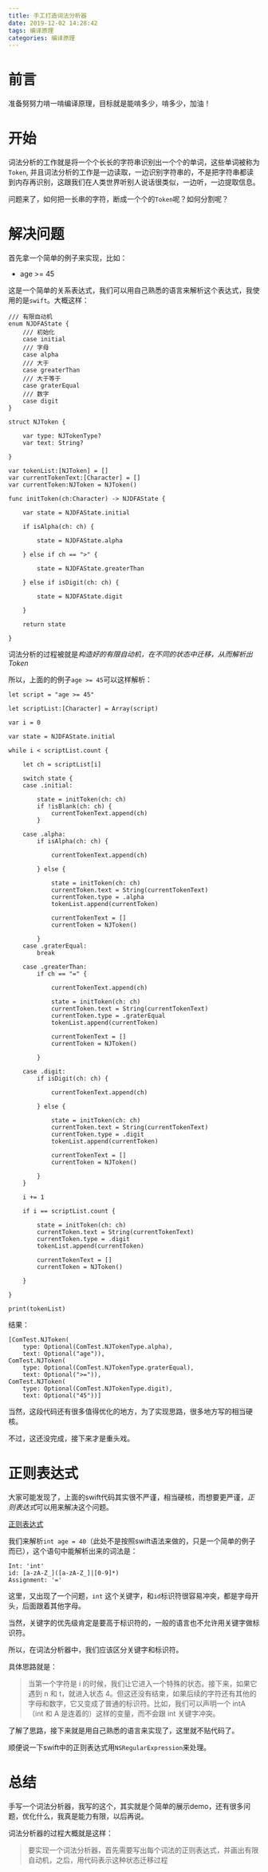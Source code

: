 ```yaml
---
title: 手工打造词法分析器
date: 2019-12-02 14:28:42
tags: 编译原理
categories: 编译原理
---
```


# 前言

准备努努力啃一啃编译原理，目标就是能啃多少，啃多少，加油！

# 开始

词法分析的工作就是将一个个长长的字符串识别出一个个的单词，这些单词被称为`Token`, 并且词法分析的工作是一边读取，一边识别字符串的，不是把字符串都读到内存再识别，这跟我们在人类世界听别人说话很类似，一边听，一边提取信息。

问题来了，如何把一长串的字符，断成一个个的`Token`呢？如何分割呢？

# 解决问题

首先拿一个简单的例子来实现，比如：
+ age >= 45

这是一个简单的关系表达式，我们可以用自己熟悉的语言来解析这个表达式，我使用的是`swift`。大概这样：
```
/// 有限自动机
enum NJDFAState {
    /// 初始化
    case initial
    /// 字母
    case alpha
    /// 大于
    case greaterThan
    /// 大于等于
    case graterEqual
    /// 数字
    case digit
}

struct NJToken {
    
    var type: NJTokenType?
    var text: String?
    
}

var tokenList:[NJToken] = []
var currentTokenText:[Character] = []
var currentToken:NJToken = NJToken()

func initToken(ch:Character) -> NJDFAState {
    
    var state = NJDFAState.initial
    
    if isAlpha(ch: ch) {
        
        state = NJDFAState.alpha
        
    } else if ch == ">" {
        
        state = NJDFAState.greaterThan
        
    } else if isDigit(ch: ch) {
        
        state = NJDFAState.digit
        
    }
    
    return state
    
}

```
词法分析的过程被就是*构造好的有限自动机，在不同的状态中迁移，从而解析出Token*

所以，上面的的例子`age >= 45`可以这样解析：
```
let script = "age >= 45"
        
let scriptList:[Character] = Array(script)

var i = 0

var state = NJDFAState.initial

while i < scriptList.count {

    let ch = scriptList[i]

    switch state {
    case .initial:
        
        state = initToken(ch: ch)
        if !isBlank(ch: ch) {
            currentTokenText.append(ch)
        }
        
    case .alpha:
        if isAlpha(ch: ch) {
            
            currentTokenText.append(ch)
            
        } else {
            
            state = initToken(ch: ch)
            currentToken.text = String(currentTokenText)
            currentToken.type = .alpha
            tokenList.append(currentToken)
            
            currentTokenText = []
            currentToken = NJToken()
            
        }
    case .graterEqual:
        break
        
    case .greaterThan:
        if ch == "=" {
            
            currentTokenText.append(ch)
            
            state = initToken(ch: ch)
            currentToken.text = String(currentTokenText)
            currentToken.type = .graterEqual
            tokenList.append(currentToken)
            
            currentTokenText = []
            currentToken = NJToken()
            
        }

    case .digit:
        if isDigit(ch: ch) {
            
            currentTokenText.append(ch)
            
        } else {
            
            state = initToken(ch: ch)
            currentToken.text = String(currentTokenText)
            currentToken.type = .digit
            tokenList.append(currentToken)
            
            currentTokenText = []
            currentToken = NJToken()
            
        }
    }

    i += 1

    if i == scriptList.count {
        
        state = initToken(ch: ch)
        currentToken.text = String(currentTokenText)
        currentToken.type = .digit
        tokenList.append(currentToken)
        
        currentTokenText = []
        currentToken = NJToken()
        
    }

}

print(tokenList)
```

结果：
```
[ComTest.NJToken(
    type: Optional(ComTest.NJTokenType.alpha), 
    text: Optional("age")), 
ComTest.NJToken(
    type: Optional(ComTest.NJTokenType.graterEqual), 
    text: Optional(">=")), 
ComTest.NJToken(
    type: Optional(ComTest.NJTokenType.digit), 
    text: Optional("45"))]
```

当然，这段代码还有很多值得优化的地方，为了实现思路，很多地方写的相当硬核。

不过，这还没完成，接下来才是重头戏。

# 正则表达式

大家可能发现了，上面的swift代码其实很不严谨，相当硬核，而想要更严谨，*正则表达式*可以用来解决这个问题。

[正则表达式](https://deerchao.cn/tutorials/regex/regex.htm)

我们来解析`int age = 40`（此处不是按照swift语法来做的，只是一个简单的例子而已），这个语句中能解析出来的词法是：
```
Int: 'int'
id: [a-zA-Z_]([a-zA-Z_]|[0-9]*)
Assignment: '='
```

这里，又出现了一个问题，`int` 这个关键字，和`id`标识符很容易冲突，都是字母开头，后面跟着其他字母。

当然，关键字的优先级肯定是要高于标识符的，一般的语言也不允许用关键字做标识符。

所以，在词法分析器中，我们应该区分关键字和标识符。

具体思路就是：
> 当第一个字符是 i 的时候，我们让它进入一个特殊的状态。接下来，如果它遇到 n 和 t，就进入状态 4。但这还没有结束，如果后续的字符还有其他的字母和数字，它又变成了普通的标识符。比如，我们可以声明一个 intA（int 和 A 是连着的）这样的变量，而不会跟 int 关键字冲突。

了解了思路，接下来就是用自己熟悉的语言来实现了，这里就不贴代码了。

顺便说一下swift中的正则表达式用`NSRegularExpression`来处理。

# 总结
手写一个词法分析器，我写的这个，其实就是个简单的展示demo，还有很多问题，优化什么，我真是能力有限，以后再说。

词法分析器的过程大概就是这样：

> 要实现一个词法分析器，首先需要写出每个词法的正则表达式，并画出有限自动机，之后，用代码表示这种状态迁移过程






